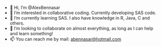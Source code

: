 - 👋 Hi, I’m @AlexBennasar
- 👀 I’m interested in collaborative coding. Currently developing SAS code.
- 🌱 I’m currently learning SAS. I also have knowledge in R, Java, C and others.
- 💞️ I’m looking to collaborate on almost everything, as long as I can help and learn something!
- 📫 You can reach me by mail: abennasar@hotmail.com

<!---
AlexBennasar/AlexBennasar is a ✨ special ✨ repository because its `README.md` (this file) appears on your GitHub profile.
You can click the Preview link to take a look at your changes.
--->
